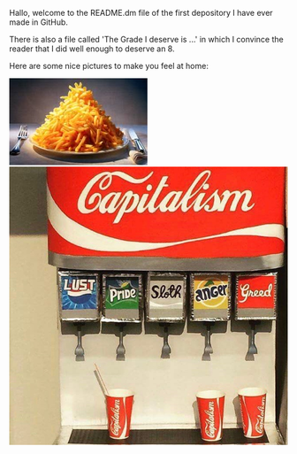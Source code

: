 Hallo, welcome to the README.dm file of the first depository I have ever made in GitHub.

There is also a file called 'The Grade I deserve is ...' in which I convince the reader that I did well enough to deserve an 8.

Here are some nice pictures to make you feel at home:

![Plaatje](plaatje.jpg)
![capitalismcoke](capitalism.jpg)
